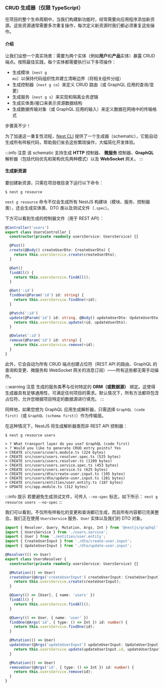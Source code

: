 ### CRUD 生成器（仅限 TypeScript）

在项目的整个生命周期中，当我们构建新功能时，经常需要向应用程序添加新资源。这些资源通常需要多次重复操作，每次定义新资源时我们都必须重复这些操作。

#### 介绍

让我们设想一个真实场景：需要为两个实体（例如**用户**和**产品**实体）暴露 CRUD 端点。按照最佳实践，每个实体都需要执行以下多项操作：

- 生成模块（`nest g mo`）以保持代码组织性并建立清晰边界（将相关组件分组）
- 生成控制器（`nest g co`）来定义 CRUD 路由（或 GraphQL 应用的查询/变更）
- 生成服务（`nest g s`）来实现和隔离业务逻辑
- 生成实体类/接口来表示资源数据结构
- 生成数据传输对象（或 GraphQL 应用的输入）来定义数据在网络中的传输格式

步骤真不少！

为了加速这一重复性流程，[Nest CLI](/cli/overview) 提供了一个生成器（schematic），它能自动生成所有样板代码，帮助我们省去这些繁琐操作，大幅简化开发体验。

:::info 注意
该 schematic 支持生成 **HTTP** 控制器、 **微服务** 控制器、**GraphQL** 解析器（包括代码优先和架构优先两种模式）以及 **WebSocket** 网关。
:::


#### 生成新资源

要创建新资源，只需在项目根目录下运行以下命令：

```shell
$ nest g resource
```

`nest g resource` 命令不仅会生成所有 NestJS 构建块（模块、服务、控制器类），还会生成实体类、DTO 类以及测试文件（`.spec`）。

下方可以看到生成的控制器文件（用于 REST API）：

```typescript
@Controller('users')
export class UsersController {
  constructor(private readonly usersService: UsersService) {}

  @Post()
  create(@Body() createUserDto: CreateUserDto) {
    return this.usersService.create(createUserDto);
  }

  @Get()
  findAll() {
    return this.usersService.findAll();
  }

  @Get(':id')
  findOne(@Param('id') id: string) {
    return this.usersService.findOne(+id);
  }

  @Patch(':id')
  update(@Param('id') id: string, @Body() updateUserDto: UpdateUserDto) {
    return this.usersService.update(+id, updateUserDto);
  }

  @Delete(':id')
  remove(@Param('id') id: string) {
    return this.usersService.remove(+id);
  }
}
```

此外，它会自动为所有 CRUD 端点创建占位符（REST API 的路由、GraphQL 的查询和变更、微服务和 WebSocket 网关的消息订阅）——所有这些都无需手动操作。

:::warning 注意
生成的服务类**不**与任何特定的 **ORM（或数据源）** 绑定。这使得生成器具有足够通用性，可满足任何项目的需求。默认情况下，所有方法都将包含占位符，允许您根据项目特定的数据源进行填充。
:::

同样地，如果您想为 GraphQL 应用生成解析器，只需选择 `GraphQL (code first)`（或 `GraphQL (schema first)`）作为传输层。

在这种情况下，NestJS 将生成解析器类而非 REST API 控制器：

```shell
$ nest g resource users

> ? What transport layer do you use? GraphQL (code first)
> ? Would you like to generate CRUD entry points? Yes
> CREATE src/users/users.module.ts (224 bytes)
> CREATE src/users/users.resolver.spec.ts (525 bytes)
> CREATE src/users/users.resolver.ts (1109 bytes)
> CREATE src/users/users.service.spec.ts (453 bytes)
> CREATE src/users/users.service.ts (625 bytes)
> CREATE src/users/dto/create-user.input.ts (195 bytes)
> CREATE src/users/dto/update-user.input.ts (281 bytes)
> CREATE src/users/entities/user.entity.ts (187 bytes)
> UPDATE src/app.module.ts (312 bytes)
```

:::info 提示
若要避免生成测试文件，可传入 `--no-spec` 标志，如下所示： `nest g resource users --no-spec`
:::

我们可以看到，不仅所有样板化的变更和查询都已生成，而且所有内容都已完美整合。我们正在使用 `UsersService` 服务、`User` 实体以及我们的 DTO 对象。

```typescript
import { Resolver, Query, Mutation, Args, Int } from '@nestjs/graphql';
import { UsersService } from './users.service';
import { User } from './entities/user.entity';
import { CreateUserInput } from './dto/create-user.input';
import { UpdateUserInput } from './dto/update-user.input';

@Resolver(() => User)
export class UsersResolver {
  constructor(private readonly usersService: UsersService) {}

  @Mutation(() => User)
  createUser(@Args('createUserInput') createUserInput: CreateUserInput) {
    return this.usersService.create(createUserInput);
  }

  @Query(() => [User], { name: 'users' })
  findAll() {
    return this.usersService.findAll();
  }

  @Query(() => User, { name: 'user' })
  findOne(@Args('id', { type: () => Int }) id: number) {
    return this.usersService.findOne(id);
  }

  @Mutation(() => User)
  updateUser(@Args('updateUserInput') updateUserInput: UpdateUserInput) {
    return this.usersService.update(updateUserInput.id, updateUserInput);
  }

  @Mutation(() => User)
  removeUser(@Args('id', { type: () => Int }) id: number) {
    return this.usersService.remove(id);
  }
}
```
